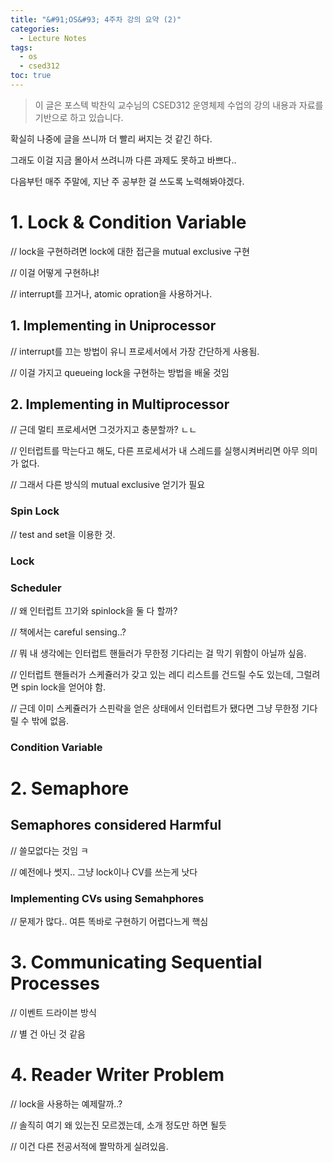 ```yaml
---
title: "&#91;OS&#93; 4주차 강의 요약 (2)"
categories:
  - Lecture Notes
tags:
  - os
  - csed312
toc: true
---
```


> 이 글은 포스텍 박찬익 교수님의 CSED312 운영체제 수업의 강의 내용과 자료를 기반으로 하고 있습니다.

확실히 나중에 글을 쓰니까 더 빨리 써지는 것 같긴 하다.

그래도 이걸 지금 몰아서 쓰려니까 다른 과제도 못하고 바쁘다..

다음부턴 매주 주말에, 지난 주 공부한 걸 쓰도록 노력해봐야겠다.

# 1. Lock & Condition Variable

// lock을 구현하려면 lock에 대한 접근을 mutual exclusive 구현

// 이걸 어떻게 구현하냐!

// interrupt를 끄거나, atomic opration을 사용하거나.

## 1. Implementing in Uniprocessor

// interrupt를 끄는 방법이 유니 프로세서에서 가장 간단하게 사용됨.

// 이걸 가지고 queueing lock을 구현하는 방법을 배울 것임

## 2. Implementing in Multiprocessor

// 근데 멀티 프로세서면 그것가지고 충분할까? ㄴㄴ

// 인터럽트를 막는다고 해도, 다른 프로세서가 내 스레드를 실행시켜버리면 아무 의미가 없다.

// 그래서 다른 방식의 mutual exclusive 얻기가 필요

### Spin Lock

// test and set을 이용한 것.

### Lock

### Scheduler

// 왜 인터럽트 끄기와 spinlock을 둘 다 할까?

// 책에서는 careful sensing..?

// 뭐 내 생각에는 인터럽트 핸들러가 무한정 기다리는 걸 막기 위함이 아닐까 싶음.

// 인터럽트 핸들러가 스케쥴러가 갖고 있는 레디 리스트를 건드릴 수도 있는데, 그럴려면 spin lock을 얻어야 함.

// 근데 이미 스케쥴러가 스핀락을 얻은 상태에서 인터럽트가 됐다면 그냥 무한정 기다릴 수 밖에 없음.

### Condition Variable

# 2. Semaphore

## Semaphores considered Harmful

// 쓸모없다는 것임 ㅋ

// 예전에나 썻지.. 그냥 lock이나 CV를 쓰는게 낫다

### Implementing CVs using Semahphores

// 문제가 많다.. 여튼 똑바로 구현하기 어렵다느게 핵심

# 3. Communicating Sequential Processes

// 이벤트 드라이븐 방식

// 별 건 아닌 것 같음

# 4. Reader Writer Problem

// lock을 사용하는 예제랄까..?

// 솔직히 여기 왜 있는진 모르겠는데, 소개 정도만 하면 될듯

// 이건 다른 전공서적에 짤막하게 실려있음.

[I_1]: /assets/lecture/os/5/thr_as.PNG
